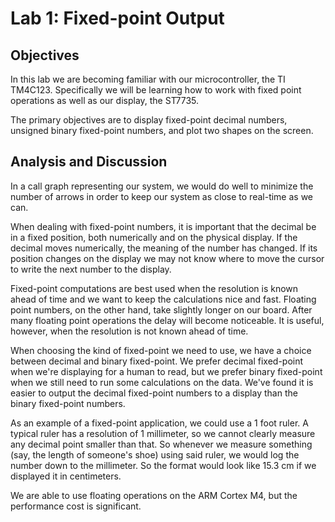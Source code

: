 # Lab 1: Fixed-point Output

## Objectives

In this lab we are becoming familiar with our microcontroller, the TI TM4C123. Specifically we will be learning how to work with fixed point operations as well as our display, the ST7735.

The primary objectives are to display fixed-point decimal numbers, unsigned binary fixed-point numbers, and plot two shapes on the screen.


## Analysis and Discussion

In a call graph representing our system, we would do well to minimize the number of arrows in order to keep our system as close to real-time as we can.

When dealing with fixed-point numbers, it is important that the decimal be in a fixed position, both numerically and on the physical display. If the decimal moves numerically, the meaning of the number has changed. If its position changes on the display we may not know where to move the cursor to write the next number to the display.

Fixed-point computations are best used when the resolution is known ahead of time and we want to keep the calculations nice and fast. Floating point numbers, on the other hand, take slightly longer on our board. After many floating point operations the delay will become noticeable. It is useful, however, when the resolution is not known ahead of time.

When choosing the kind of fixed-point we need to use, we have a choice between decimal and binary fixed-point. We prefer decimal fixed-point when we're displaying for a human to read, but we prefer binary fixed-point when we still need to run some calculations on the data. We've found it is easier to output the decimal fixed-point numbers to a display than the binary fixed-point numbers.

As an example of a fixed-point application, we could use a 1 foot ruler. A typical ruler has a resolution of 1 millimeter, so we cannot clearly measure any decimal point smaller than that. So whenever we measure something (say, the length of someone's shoe) using said ruler, we would log the number down to the millimeter. So the format would look like 15.3 cm if we displayed it in centimeters.

We are able to use floating operations on the ARM Cortex M4, but the performance cost is significant.


